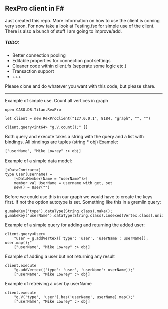 RexPro client in F#
---

Just created this repo. More information on how to use the client is coming very soon.
For now take a look at Testing.fsx for simple use of the client.
There is also a bunch of stuff I am going to improve/add.

##### TODO:
- Better connection pooling
- Editable properties for connection pool settings
- Cleaner code within client.fs (seperate some logic etc.)
- Transaction support
- +++

Please clone and do whatever you want with this code, but please share.

---

Example of simple use. Count all vertices in graph
```
open CASO.DB.Titan.RexPro

let client = new RexProClient("127.0.0.1", 8184, "graph", "", "")

client.query<int64> "g.V.count();" []
```

Both query and execute takes a string with the query and a list with bindings.
All bindings are tuples (string * obj)
Example: 
``` 
["userName", "Mike Lowrey" :> obj]
```

Example of a simple data model:
```
[<DataContract>]
type User(username) =
    [<DataMember(Name = "userName")>]
    member val UserName = username with get, set
    new() = User("")
```

Before we could use this in our graph we would have to create the keys first. If not the option autotype is set.
Something like this in a gremlin query:
```
g.makeKey('type').dataType(String.class).make();
g.makeKey('userName').dataType(String.class).indexed(Vertex.class).unique().make();
```

Example of a simple query for adding and returning the added user:
```
client.query<User>
    "user = g.addVertex(['type': 'user', 'userName': userName]); user.map();" 
    ["userName", "Mike Lowrey" :> obj]
```

Example of adding a user but not returning any result
```
client.execute
    "g.addVertex(['type': 'user', 'userName': userName]);" 
    ["userName", "Mike Lowrey" :> obj]
```

Example of retreiving a user by userName
```
client.execute
    "g.V('type', 'user').has('userName', userName).map();" 
    ["userName", "Mike Lowrey" :> obj]
```


